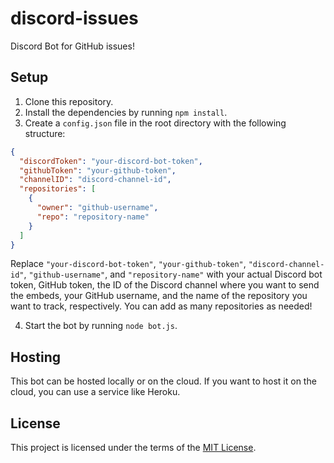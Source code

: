 # discord-issues

Discord Bot for GitHub issues!

## Setup

1. Clone this repository.
2. Install the dependencies by running `npm install`.
3. Create a `config.json` file in the root directory with the following structure:

```json
{
  "discordToken": "your-discord-bot-token",
  "githubToken": "your-github-token",
  "channelID": "discord-channel-id",
  "repositories": [
    {
      "owner": "github-username",
      "repo": "repository-name"
    }
  ]
}
```

Replace `"your-discord-bot-token"`, `"your-github-token"`, `"discord-channel-id"`, `"github-username"`, and `"repository-name"` with your actual Discord bot token, GitHub token, the ID of the Discord channel where you want to send the embeds, your GitHub username, and the name of the repository you want to track, respectively. 
You can add as many repositories as needed!

4. Start the bot by running `node bot.js`.

## Hosting

This bot can be hosted locally or on the cloud. If you want to host it on the cloud, you can use a service like Heroku.

## License

This project is licensed under the terms of the [MIT License](LICENSE).